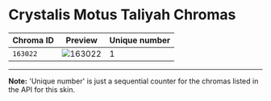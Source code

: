 # Crystalis Motus Taliyah Chromas

| Chroma ID | Preview | Unique number |
|---|---|---|
| `163022` | ![163022](https://raw.communitydragon.org/latest/plugins/rcp-be-lol-game-data/global/default/v1/champion-chroma-images/163/163022.png) | 1 |

---

**Note:** 'Unique number' is just a sequential counter for the chromas listed in the API for this skin.